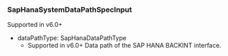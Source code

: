 ### SapHanaSystemDataPathSpecInput
Supported in v6.0+

- dataPathType: SapHanaDataPathType
  - Supported in v6.0+
      Data path of the SAP HANA BACKINT interface.
